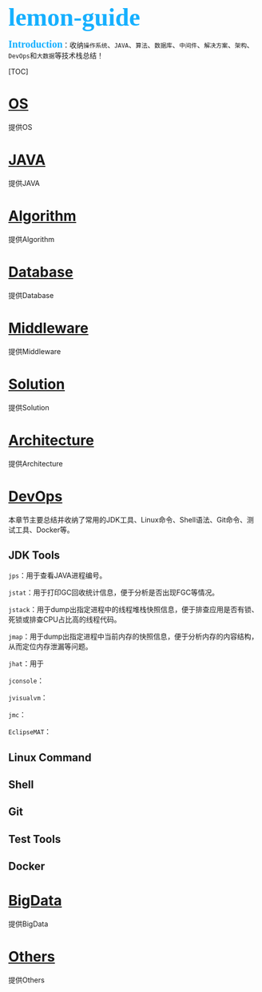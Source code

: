 <div style="color:#16b0ff;font-size:50px;font-weight: 900;text-shadow: 5px 5px 10px var(--theme-color);font-family: 'Comic Sans MS';">lemon-guide</div>

<span style="color:#16b0ff;font-size:20px;font-weight: 900;font-family: 'Comic Sans MS';">Introduction</span>：收纳`操作系统`、`JAVA`、`算法`、`数据库`、`中间件`、`解决方案`、`架构`、`DevOps`和`大数据`等技术栈总结！

[TOC]

# [OS](OS.md)

提供OS

# [JAVA](JAVA.md)

提供JAVA

# [Algorithm](Algorithm.md)

提供Algorithm

# [Database](Database.md)

提供Database

# [Middleware](Middleware.md)

提供Middleware

# [Solution](Solution.md)

提供Solution

# [Architecture](Architecture.md)

提供Architecture

# [DevOps](DevOps.md)

本章节主要总结并收纳了常用的JDK工具、Linux命令、Shell语法、Git命令、测试工具、Docker等。

## JDK Tools

`jps`：用于查看JAVA进程编号。

`jstat`：用于打印GC回收统计信息，便于分析是否出现FGC等情况。

`jstack`：用于dump出指定进程中的线程堆栈快照信息，便于排查应用是否有锁、死锁或排查CPU占比高的线程代码。

`jmap`：用于dump出指定进程中当前内存的快照信息，便于分析内存的内容结构，从而定位内存泄漏等问题。

`jhat`：用于

`jconsole`：

`jvisualvm`：

`jmc`：

`EclipseMAT`：

## Linux Command

## Shell

## Git

## Test Tools

## Docker

# [BigData](BigData.md)

提供BigData

# [Others](Others.md)

提供Others 

